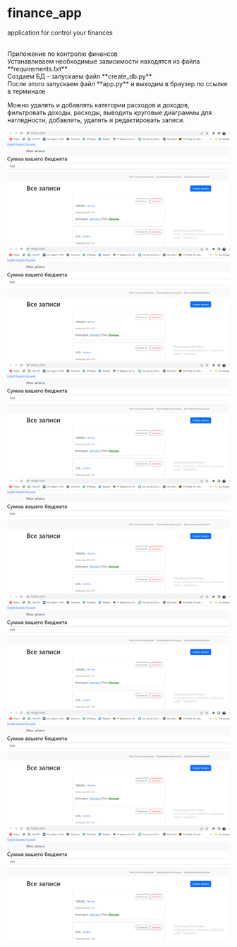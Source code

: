 # finance_app
application for control your finances

<br>
Приложение по контролю финансов
<br>
Устанавливаем необходимые зависимости находятся из файла **requirements.txt**
<br>
Создаем БД - запускаем файл **create_db.py**
<br>
После этого запускаем файл **app.py** и выходим в браузер по ссылке в терминале
<br>


Можно удалять и добавлять категории расходов и доходов,
фильтровать доходы, расходы, выводить круговые диаграммы для наглядности,
добавлять, удалять и редактировать записи.
<p align="center">
  <img src="https://github.com/kirsanov69/finance_app/blob/main/pictures/%D0%A1%D0%BA%D1%80%D0%B8%D0%BD%201.png">
  <img src="https://github.com/kirsanov69/finance_app/blob/main/pictures/%D0%A1%D0%BA%D1%80%D0%B8%D0%BD%201.png">
  <img src="https://github.com/kirsanov69/finance_app/blob/main/pictures/%D0%A1%D0%BA%D1%80%D0%B8%D0%BD%201.png">
  <img src="https://github.com/kirsanov69/finance_app/blob/main/pictures/%D0%A1%D0%BA%D1%80%D0%B8%D0%BD%201.png">
  <img src="https://github.com/kirsanov69/finance_app/blob/main/pictures/%D0%A1%D0%BA%D1%80%D0%B8%D0%BD%201.png">
  <img src="https://github.com/kirsanov69/finance_app/blob/main/pictures/%D0%A1%D0%BA%D1%80%D0%B8%D0%BD%201.png">
  <img src="https://github.com/kirsanov69/finance_app/blob/main/pictures/%D0%A1%D0%BA%D1%80%D0%B8%D0%BD%201.png">

